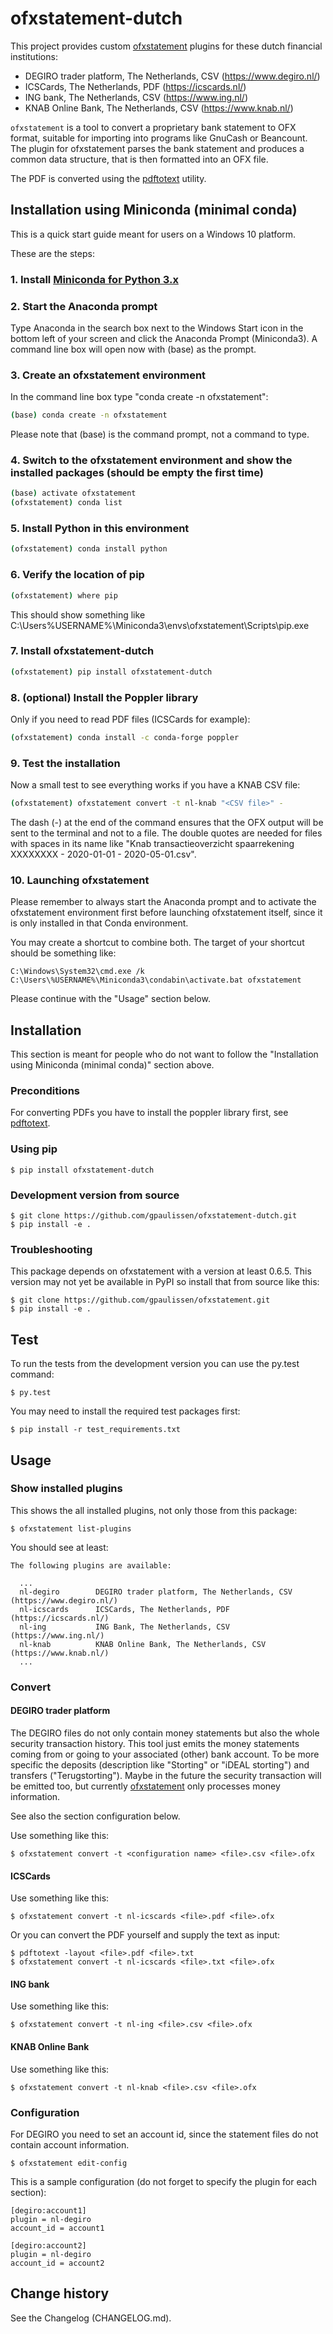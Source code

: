 # ofxstatement-dutch 

This project provides custom
[ofxstatement](https://github.com/kedder/ofxstatement) plugins for these dutch
financial institutions:
- DEGIRO trader platform, The Netherlands, CSV (https://www.degiro.nl/)
- ICSCards, The Netherlands, PDF (https://icscards.nl/)
- ING bank, The Netherlands, CSV (https://www.ing.nl/)
- KNAB Online Bank, The Netherlands, CSV (https://www.knab.nl/)

`ofxstatement` is a tool to convert a proprietary bank statement to OFX
format, suitable for importing into programs like GnuCash or Beancount. The
plugin for ofxstatement parses the bank statement and produces a common data
structure, that is then formatted into an OFX file.

The PDF is converted using the
[pdftotext](https://pypi.org/project/pdftotext/) utility.

## Installation using Miniconda (minimal conda)

This is a quick start guide meant for users on a Windows 10 platform.

These are the steps:

### 1. Install [Miniconda for Python 3.x](https://docs.conda.io/en/latest/miniconda.html)

### 2. Start the Anaconda prompt

Type Anaconda in the search box next to the Windows Start icon in the bottom left of your screen and click the Anaconda Prompt (Miniconda3).
A command line box will open now with (base) as the prompt.

### 3. Create an ofxstatement environment

In the command line box type "conda create -n ofxstatement":
```bash
(base) conda create -n ofxstatement
```
Please note that (base) is the command prompt, not a command to type.

### 4. Switch to the ofxstatement environment and show the installed packages (should be empty the first time)

```bash
(base) activate ofxstatement
(ofxstatement) conda list
```

### 5. Install Python in this environment

```bash
(ofxstatement) conda install python
```

### 6. Verify the location of pip

```bash
(ofxstatement) where pip
```
This should show something like C:\Users\%USERNAME%\Miniconda3\envs\ofxstatement\Scripts\pip.exe

### 7. Install ofxstatement-dutch

```bash
(ofxstatement) pip install ofxstatement-dutch
```

### 8. (optional) Install the Poppler library

Only if you need to read PDF files (ICSCards for example):
```bash
(ofxstatement) conda install -c conda-forge poppler
```

### 9. Test the installation

Now a small test to see everything works if you have a KNAB CSV file:

```bash
(ofxstatement) ofxstatement convert -t nl-knab "<CSV file>" -
```

The dash (-) at the end of the command ensures that the OFX output will be
sent to the terminal and not to a file.  The double quotes are needed for
files with spaces in its name like
"Knab transactieoverzicht spaarrekening XXXXXXXX - 2020-01-01 - 2020-05-01.csv".

### 10. Launching ofxstatement

Please remember to always start the Anaconda prompt and to activate the
ofxstatement environment first before launching ofxstatement itself, since it
is only installed in that Conda environment.

You may create a shortcut to combine both. The target of your shortcut should be something like:
```
C:\Windows\System32\cmd.exe /k C:\Users\%USERNAME%\Miniconda3\condabin\activate.bat ofxstatement
```

Please continue with the "Usage" section below.

## Installation

This section is meant for people who do not want to follow the "Installation
using Miniconda (minimal conda)" section above.

### Preconditions

For converting PDFs you have to install the poppler library first, see
[pdftotext](https://pypi.org/project/pdftotext/).

### Using pip

```
$ pip install ofxstatement-dutch
```

### Development version from source

```
$ git clone https://github.com/gpaulissen/ofxstatement-dutch.git
$ pip install -e .
```

### Troubleshooting

This package depends on ofxstatement with a version at least 0.6.5. This
version may not yet be available in PyPI so install that from source like
this:
```
$ git clone https://github.com/gpaulissen/ofxstatement.git
$ pip install -e .
```

## Test

To run the tests from the development version you can use the py.test command:

```
$ py.test
```

You may need to install the required test packages first:

```
$ pip install -r test_requirements.txt
```

## Usage

### Show installed plugins

This shows the all installed plugins, not only those from this package:

```
$ ofxstatement list-plugins
```

You should see at least:

```
The following plugins are available:

  ...
  nl-degiro        DEGIRO trader platform, The Netherlands, CSV (https://www.degiro.nl/)
  nl-icscards      ICSCards, The Netherlands, PDF (https://icscards.nl/)
  nl-ing           ING Bank, The Netherlands, CSV (https://www.ing.nl/)
  nl-knab          KNAB Online Bank, The Netherlands, CSV (https://www.knab.nl/)
  ...

```

### Convert

#### DEGIRO trader platform

The DEGIRO files do not only contain money statements but also the whole
security transaction history. This tool just emits the money statements coming
from or going to your associated (other) bank account. To be more specific the
deposits (description like "Storting" or "iDEAL storting") and transfers
("Terugstorting"). Maybe in the future the security transaction will be
emitted too, but currently
[ofxstatement](https://github.com/kedder/ofxstatement) only processes money
information.

See also the section configuration below.

Use something like this:

```
$ ofxstatement convert -t <configuration name> <file>.csv <file>.ofx
```

#### ICSCards

Use something like this:
```
$ ofxstatement convert -t nl-icscards <file>.pdf <file>.ofx
```

Or you can convert the PDF yourself and supply the text as input:

```
$ pdftotext -layout <file>.pdf <file>.txt
$ ofxstatement convert -t nl-icscards <file>.txt <file>.ofx
```

#### ING bank

Use something like this:

```
$ ofxstatement convert -t nl-ing <file>.csv <file>.ofx
```

#### KNAB Online Bank

Use something like this:

```
$ ofxstatement convert -t nl-knab <file>.csv <file>.ofx
```

### Configuration

For DEGIRO you need to set an account id, since the statement files do not
contain account information.

```
$ ofxstatement edit-config
```

This is a sample configuration (do not forget to specify the plugin for each section):

```
[degiro:account1]
plugin = nl-degiro
account_id = account1

[degiro:account2]
plugin = nl-degiro
account_id = account2

```

## Change history

See the Changelog (CHANGELOG.md).
